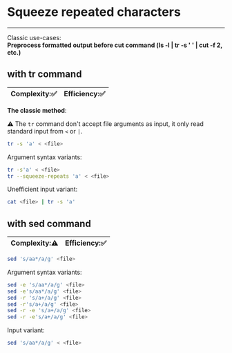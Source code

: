 # Squeeze repeated characters
***
Classic use-cases:  
**Preprocess formatted output before cut command (ls -l | tr -s ' ' | cut -f 2, etc.)**  

## with tr command
| Complexity::white_check_mark: | Efficiency::white_check_mark: |
| ---------- | ---------- |
**The classic method**:  

:warning: The ```tr``` command don't accept file arguments as input, it only read standard input from ```<``` or ```|```.
```bash
tr -s 'a' < <file>
```
Argument syntax variants:
```bash
tr -s'a' < <file>
tr --squeeze-repeats 'a' < <file>
```
Unefficient input variant:
```bash
cat <file> | tr -s 'a'
```

## with sed command
| Complexity::warning: | Efficiency::white_check_mark: |
| ---------- | ---------- |

```bash
sed 's/aa*/a/g' <file>
```
Argument syntax variants:
```bash
sed -e 's/aa*/a/g' <file>
sed -e's/aa*/a/g' <file>
sed -r 's/a+/a/g' <file>
sed -r's/a+/a/g' <file>
sed -r -e 's/a+/a/g' <file>
sed -r -e's/a+/a/g' <file>
```
Input variant:
```bash
sed 's/aa*/a/g' < <file>
```
